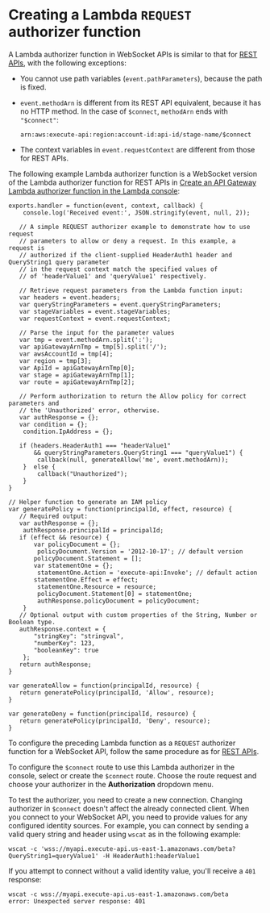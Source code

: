 # Creating a Lambda `REQUEST` authorizer function<a name="apigateway-websocket-api-lambda-auth"></a>

A Lambda authorizer function in WebSocket APIs is similar to that for [REST APIs](apigateway-use-lambda-authorizer.md#api-gateway-lambda-authorizer-lambda-function-create), with the following exceptions:
+ You cannot use path variables \(`event.pathParameters`\), because the path is fixed\.
+ `event.methodArn` is different from its REST API equivalent, because it has no HTTP method\. In the case of `$connect`, `methodArn` ends with `"$connect"`:

  ```
  arn:aws:execute-api:region:account-id:api-id/stage-name/$connect
  ```
+ The context variables in `event.requestContext` are different from those for REST APIs\.

The following example Lambda authorizer function is a WebSocket version of the Lambda authorizer function for REST APIs in [Create an API Gateway Lambda authorizer function in the Lambda console](apigateway-use-lambda-authorizer.md#api-gateway-lambda-authorizer-lambda-function-create):

```
exports.handler = function(event, context, callback) {        
    console.log('Received event:', JSON.stringify(event, null, 2));

   // A simple REQUEST authorizer example to demonstrate how to use request 
   // parameters to allow or deny a request. In this example, a request is  
   // authorized if the client-supplied HeaderAuth1 header and QueryString1 query parameter
   // in the request context match the specified values of
   // of 'headerValue1' and 'queryValue1' respectively.

   // Retrieve request parameters from the Lambda function input:
   var headers = event.headers;
   var queryStringParameters = event.queryStringParameters;
   var stageVariables = event.stageVariables;
   var requestContext = event.requestContext;
       
   // Parse the input for the parameter values
   var tmp = event.methodArn.split(':');
   var apiGatewayArnTmp = tmp[5].split('/');
   var awsAccountId = tmp[4];
   var region = tmp[3];
   var ApiId = apiGatewayArnTmp[0];
   var stage = apiGatewayArnTmp[1];
   var route = apiGatewayArnTmp[2];
       
   // Perform authorization to return the Allow policy for correct parameters and 
   // the 'Unauthorized' error, otherwise.
   var authResponse = {};
   var condition = {};
    condition.IpAddress = {};
    
   if (headers.HeaderAuth1 === "headerValue1"
       && queryStringParameters.QueryString1 === "queryValue1") {
        callback(null, generateAllow('me', event.methodArn));
    }  else {
        callback("Unauthorized");
    }
}
    
// Helper function to generate an IAM policy
var generatePolicy = function(principalId, effect, resource) {
   // Required output:
   var authResponse = {};
    authResponse.principalId = principalId;
   if (effect && resource) {
       var policyDocument = {};
        policyDocument.Version = '2012-10-17'; // default version
       policyDocument.Statement = [];
       var statementOne = {};
        statementOne.Action = 'execute-api:Invoke'; // default action
       statementOne.Effect = effect;
        statementOne.Resource = resource;
        policyDocument.Statement[0] = statementOne;
        authResponse.policyDocument = policyDocument;
    }
   // Optional output with custom properties of the String, Number or Boolean type.
   authResponse.context = {
       "stringKey": "stringval",
       "numberKey": 123,
       "booleanKey": true
    };
   return authResponse;
}
    
var generateAllow = function(principalId, resource) {
   return generatePolicy(principalId, 'Allow', resource);
}
    
var generateDeny = function(principalId, resource) {
   return generatePolicy(principalId, 'Deny', resource);
}
```

To configure the preceding Lambda function as a `REQUEST` authorizer function for a WebSocket API, follow the same procedure as for [REST APIs](configure-api-gateway-lambda-authorization-with-console.md)\.

To configure the `$connect` route to use this Lambda authorizer in the console, select or create the `$connect` route\. Choose the route request and choose your authorizer in the **Authorization** dropdown menu\.

To test the authorizer, you need to create a new connection\. Changing authorizer in `$connect` doesn't affect the already connected client\. When you connect to your WebSocket API, you need to provide values for any configured identity sources\. For example, you can connect by sending a valid query string and header using `wscat` as in the following example:

```
wscat -c 'wss://myapi.execute-api.us-east-1.amazonaws.com/beta?QueryString1=queryValue1' -H HeaderAuth1:headerValue1
```

If you attempt to connect without a valid identity value, you'll receive a `401` response:

```
wscat -c wss://myapi.execute-api.us-east-1.amazonaws.com/beta
error: Unexpected server response: 401
```